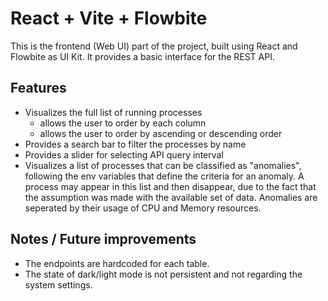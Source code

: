# React + Vite + Flowbite

This is the frontend (Web UI) part of the project, built using React and Flowbite as UI Kit.
It provides a basic interface for the REST API.

## Features
- Visualizes the full list of running processes
  - allows the user to order by each column
  - allows the user to order by ascending or descending order
- Provides a search bar to filter the processes by name
- Provides a slider for selecting API query interval
- Visualizes a list of processes that can be classified as "anomalies", following the
  env variables that define the criteria for an anomaly. A process may appear in this list
  and then disappear, due to the fact that the assumption was made with the available set of
  data. Anomalies are seperated by their usage of CPU and Memory resources.

## Notes / Future improvements
- The endpoints are hardcoded for each table.
- The state of dark/light mode is not persistent and not regarding the system settings.
